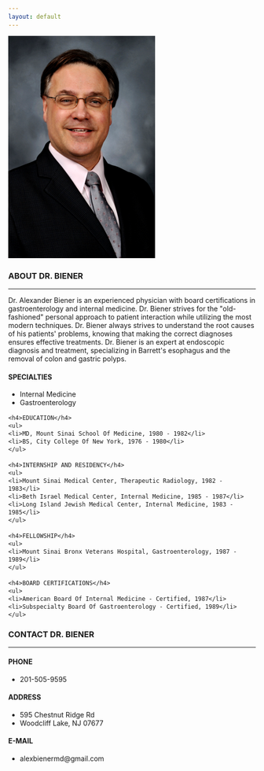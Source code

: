 ```yaml
---
layout: default
---
```


<a class="anchor" id="home"></a>
<div class="home container">
  <img src="./Alexander-Biener.png" alt="Dr. Alex Biener, MD">
</div>

<a class="anchor" id="about"></a>
<div class="about container">
  <div class="container-heading">
  <h3>ABOUT DR. BIENER</h3>
  <hr>
  </div>

  
  <div class="about-content">
  <div class="about-summary">
    <p>Dr. Alexander Biener is an experienced physician with board certifications in gastroenterology and internal medicine. Dr. Biener strives for the "old-fashioned" personal approach to patient interaction while utilizing the most modern techniques. Dr. Biener always strives to understand the root causes of his patients' problems, knowing that making the correct diagnoses ensures effective treatments. Dr. Biener is an expert at endoscopic diagnosis and treatment, specializing in Barrett's esophagus and the removal of colon and gastric polyps.</p>
  </div>

  <div class="about-records">
    <h4>SPECIALTIES</h4>
    <ul>
    <li>Internal Medicine</li>
    <li>Gastroenterology</li>
    </ul>

    <h4>EDUCATION</h4>
    <ul>
    <li>MD, Mount Sinai School Of Medicine, 1980 - 1982</li>
    <li>BS, City College Of New York, 1976 - 1980</li>
    </ul>

    <h4>INTERNSHIP AND RESIDENCY</h4>
    <ul>
    <li>Mount Sinai Medical Center, Therapeutic Radiology, 1982 - 1983</li>
    <li>Beth Israel Medical Center, Internal Medicine, 1985 - 1987</li>
    <li>Long Island Jewish Medical Center, Internal Medicine, 1983 - 1985</li>
    </ul>

    <h4>FELLOWSHIP</h4>
    <ul>
    <li>Mount Sinai Bronx Veterans Hospital, Gastroenterology, 1987 - 1989</li>
    </ul>

    <h4>BOARD CERTIFICATIONS</h4>
    <ul>
    <li>American Board Of Internal Medicine - Certified, 1987</li>
    <li>Subspecialty Board Of Gastroenterology - Certified, 1989</li>
    </ul>
  </div>

  </div>
</div>

<a class="anchor" id="contact"></a>
<div class="contact container">
  <div class="container-heading">
  <h3>CONTACT DR. BIENER</h3>
  <hr>
  </div>

  <div class="contact-content">
  <h4>PHONE</h4>
  <ul>
    <li>201-505-9595</li>
  </ul>

  <h4>ADDRESS</h4>
  <ul>
    <li>595 Chestnut Ridge Rd</li>
    <li>Woodcliff Lake, NJ 07677</li>
  </ul>

  <h4>E-MAIL</h4>
  <ul>
    <li>alexbienermd@gmail.com</li>
  </ul>

  </div>
</div>